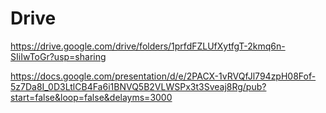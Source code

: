 # Drive
https://drive.google.com/drive/folders/1prfdFZLUfXytfgT-2kmq6n-SIiIwToGr?usp=sharing

https://docs.google.com/presentation/d/e/2PACX-1vRVQfJl794zpH08Fof-5z7Da8I_0D3LtlCB4Fa6i1BNVQ5B2VLWSPx3t3Sveaj8Rg/pub?start=false&loop=false&delayms=3000
